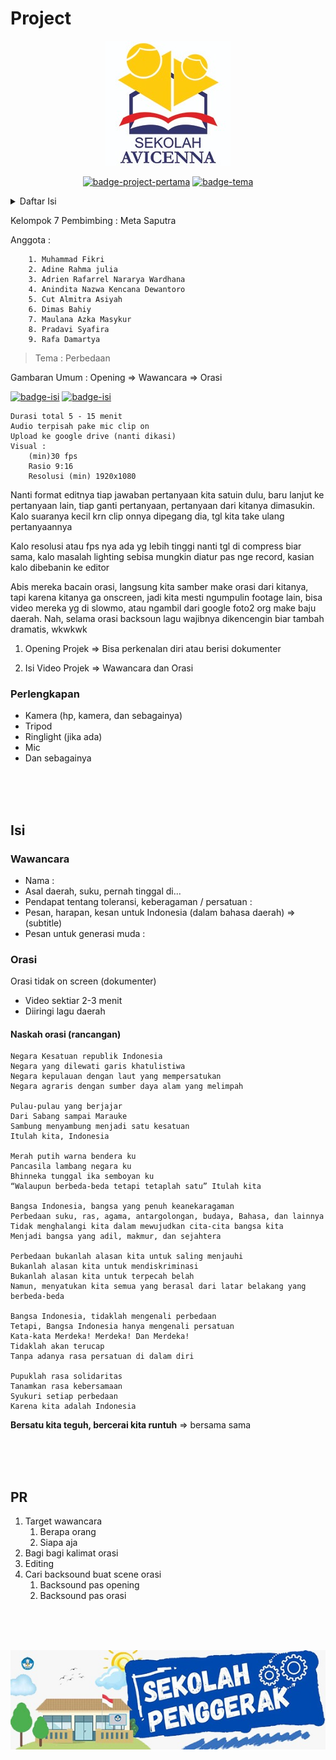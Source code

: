 # Project

<div align="center">
  <p>
    <a href="#"><img src="img/logo-avicena.jpeg" alt="Logo Avicena"></a>
  </p>
  <p>
    <a href="#"><img src="https://img.shields.io/badge/project-kedua-lime?style=for-the-badge" alt="badge-project-pertama"></a>
    <a href="#"><img src="https://img.shields.io/badge/bhineka_tunggal_ika-lightgrey?style=for-the-badge" alt="badge-tema"></a>
  </p>
</div>

<!-- this is table of content -->
<details>
  <summary>Daftar Isi</summary>
  <ol>
    <li>
      <a href="#project">Project</a>
      <ul>
        <li><a href="#perlengkapan">Perlengkapan</a></li>
      </ul>
    </li>
    <li>
      <a href="#isi">Isi</a>
      <ul>
        <li><a href="#wawancara">Wawancara</a></li>
        <li><a href="#orasi">Orasi</a></li>
      </ul> 
    </li>  
    <li>
      <a href="#pr">PR</a>
    </li>
  </ol>
</details>

<!-- <details> -->
<!-- - [Project](#project)
    - [Perlengkapan](#perlengkapan)
  - [Isi](#isi)
    - [Wawancara](#wawancara)
    - [Orasi](#orasi)
      - [Naskah orasi (rancangan)](#naskah-orasi-rancangan)
  - [PR](#pr) -->

<!-- </details> -->

Kelompok 7
Pembimbing : Meta Saputra

Anggota :
```
    1. Muhammad Fikri
    2. Adine Rahma julia
    3. Adrien Rafarrel Nararya Wardhana
    4. Anindita Nazwa Kencana Dewantoro
    5. Cut Almitra Asiyah
    6. Dimas Bahiy
    7. Maulana Azka Masykur
    8. Pradavi Syafira
    9. Rafa Damartya
```

> Tema : Perbedaan

Gambaran Umum : Opening => Wawancara => Orasi 

<p>
  <a href="#"><img src="https://img.shields.io/badge/wawancara-yellow?style=for-the-badge" alt="badge-isi"></a>
  <a href="#"><img src="https://img.shields.io/badge/orasi-pink?style=for-the-badge" alt="badge-isi"></a>
</p>

```
Durasi total 5 - 15 menit
Audio terpisah pake mic clip on
Upload ke google drive (nanti dikasi)
Visual :
    (min)30 fps
    Rasio 9:16
    Resolusi (min) 1920x1080
```

Nanti format editnya tiap jawaban pertanyaan kita satuin dulu, baru lanjut ke pertanyaan lain, tiap ganti pertanyaan, pertanyaan dari kitanya dimasukin. Kalo suaranya kecil krn clip onnya dipegang dia, tgl kita take ulang pertanyaannya

Kalo resolusi atau fps nya ada yg lebih tinggi nanti tgl di compress biar sama, kalo masalah lighting sebisa mungkin diatur pas nge record, kasian kalo dibebanin ke editor

Abis mereka bacain orasi, langsung kita samber make orasi dari kitanya, tapi karena kitanya ga onscreen, jadi kita mesti ngumpulin footage lain, bisa video mereka yg di slowmo, atau ngambil dari google foto2 org make baju daerah.
Nah, selama orasi backsoun lagu wajibnya dikencengin biar tambah dramatis, wkwkwk



1. Opening Projek => Bisa perkenalan diri atau berisi dokumenter

2. Isi Video Projek => Wawancara dan Orasi

### Perlengkapan

+ Kamera (hp, kamera, dan sebagainya)
+ Tripod
+ Ringlight (jika ada)
+ Mic
+ Dan sebagainya

<br><br><br>
## Isi
### Wawancara

+ Nama : 
+ Asal daerah, suku, pernah tinggal di...
+ Pendapat tentang toleransi, keberagaman / persatuan :
+ Pesan, harapan, kesan untuk Indonesia (dalam bahasa daerah) => (subtitle)
+ Pesan untuk generasi muda : 

### Orasi 

Orasi tidak on screen (dokumenter)

+ Video sektiar 2-3 menit
+ Diiringi lagu daerah

#### Naskah orasi (rancangan)

```
Negara Kesatuan republik Indonesia
Negara yang dilewati garis khatulistiwa
Negara kepulauan dengan laut yang mempersatukan
Negara agraris dengan sumber daya alam yang melimpah

Pulau-pulau yang berjajar 
Dari Sabang sampai Marauke
Sambung menyambung menjadi satu kesatuan
Itulah kita, Indonesia

Merah putih warna bendera ku
Pancasila lambang negara ku
Bhinneka tunggal ika semboyan ku
“Walaupun berbeda-beda tetapi tetaplah satu” Itulah kita

Bangsa Indonesia, bangsa yang penuh keanekaragaman
Perbedaan suku, ras, agama, antargolongan, budaya, Bahasa, dan lainnya
Tidak menghalangi kita dalam mewujudkan cita-cita bangsa kita
Menjadi bangsa yang adil, makmur, dan sejahtera

Perbedaan bukanlah alasan kita untuk saling menjauhi
Bukanlah alasan kita untuk mendiskriminasi
Bukanlah alasan kita untuk terpecah belah
Namun, menyatukan kita semua yang berasal dari latar belakang yang berbeda-beda

Bangsa Indonesia, tidaklah mengenali perbedaan
Tetapi, Bangsa Indonesia hanya mengenali persatuan
Kata-kata Merdeka! Merdeka! Dan Merdeka!
Tidaklah akan terucap
Tanpa adanya rasa persatuan di dalam diri

Pupuklah rasa solidaritas
Tanamkan rasa kebersamaan
Syukuri setiap perbedaan
Karena kita adalah Indonesia
```

**Bersatu kita teguh, bercerai kita runtuh** => bersama sama

<br><br><br>

## PR

1. Target wawancara 
   1. Berapa orang
   2. Siapa aja
2. Bagi bagi kalimat orasi
3. Editing
4. Cari backsound buat scene orasi
   1. Backsound pas opening
   2. Backsound pas orasi



<br><br><br>

<div align="center">
    <img src="img/logo-sekolah-penggerak.jpeg">
</div>

